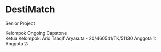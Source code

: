 # DestiMatch
Senior Project

Kelompok Ongoing Capstone  
Ketua Kelompok:  Ariq Tsaqif Aryasuta - 20/460541/TK/51130
Anggota 1:  
Anggota 2:  
